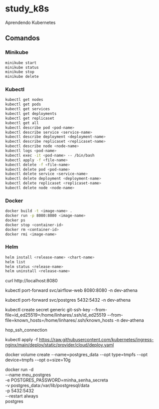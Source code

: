 # study_k8s

Aprendendo Kubernetes

## Comandos

### Minikube

```bash
minikube start
minikube status
minikube stop
minikube delete
```

### Kubectl

```bash
kubectl get nodes
kubectl get pods
kubectl get services
kubectl get deployments
kubectl get replicaset
kubectl get all
kubectl describe pod <pod-name>
kubectl describe service <service-name>
kubectl describe deployment <deployment-name>
kubectl describe replicaset <replicaset-name>
kubectl describe node <node-name>
kubectl logs <pod-name>
kubectl exec -it <pod-name> -- /bin/bash
kubectl apply -f <file-name>
kubectl delete -f <file-name>
kubectl delete pod <pod-name>
kubectl delete service <service-name>
kubectl delete deployment <deployment-name>
kubectl delete replicaset <replicaset-name>
kubectl delete node <node-name>
```

### Docker

```bash
docker build -t <image-name> .
docker run -p 8080:8080 <image-name>
docker ps
docker stop <container-id>
docker rm <container-id>
docker rmi <image-name>
```

### Helm

```bash
helm install <release-name> <chart-name>
helm list
helm status <release-name>
helm uninstall <release-name>
```


curl http://localhost:8080

kubectl port-forward svc/airflow-web 8080:8080 -n dev-athena

kubectl port-forward svc/postgres 5432:5432 -n dev-athena

kubectl create secret generic git-ssh-key   --from-file=id_ed25519=/home/linhares/.ssh/id_ed25519   --from-file=known_hosts=/home/linhares/.ssh/known_hosts -n dev-athena


 hop_ssh_connection

 kubectl apply -f https://raw.githubusercontent.com/kubernetes/ingress-nginx/main/deploy/static/provider/cloud/deploy.yaml


docker volume create --name=postgres_data --opt type=tmpfs --opt device=tmpfs --opt o=size=10g


docker run -d \
  --name meu_postgres \
  -e POSTGRES_PASSWORD=minha_senha_secreta \
  -v postgres_data:/var/lib/postgresql/data \
  -p 5432:5432 \
  --restart always \
  postgres
